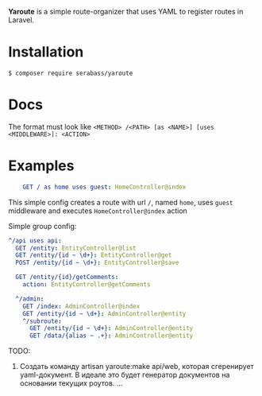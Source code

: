 **Yaroute** is a simple route-organizer that uses YAML to register routes in Laravel.

# Installation
` $ composer require serabass/yaroute `

# Docs
The format must look like `<METHOD> /<PATH> [as <NAME>] [uses <MIDDLEWARE>]: <ACTION>`

# Examples

```yaml
    GET / as home uses guest: HomeController@index
```
This simple config creates a route with url `/`, named `home`, uses `guest` middleware and executes
    `HomeController@index` action
    
Simple group config:
```yaml
^/api uses api:
  GET /entity: EntityController@list
  GET /entity/{id ~ \d+}: EntityController@get
  POST /entity/{id ~ \d+}: EntityController@save

  GET /entity/{id}/getComments:
    action: EntityController@getComments

  ^/admin:
    GET /index: AdminController@index
    GET /entity/{id ~ \d+}: AdminController@entity
    ^/subroute:
      GET /entity/{id ~ \d+}: AdminController@entity
      GET /data/{alias ~ .+}: AdminController@entity
```
    
TODO:
1. Создать команду artisan yaroute:make api/web, которая сгеренирует yaml-документ.
    В идеале это будет генератор документов на основании текущих роутов.
...
